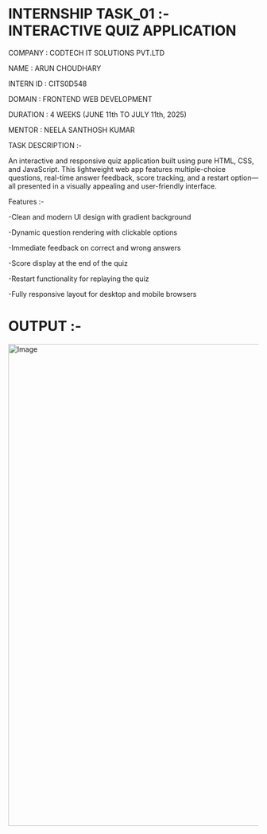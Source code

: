 # INTERNSHIP TASK_01 :- INTERACTIVE QUIZ APPLICATION

COMPANY : CODTECH IT SOLUTIONS PVT.LTD

NAME : ARUN CHOUDHARY

INTERN ID : CITS0D548

DOMAIN : FRONTEND WEB DEVELOPMENT

DURATION : 4 WEEKS (JUNE 11th TO JULY 11th, 2025)

MENTOR : NEELA SANTHOSH KUMAR

TASK DESCRIPTION :-

An interactive and responsive quiz application built using pure HTML, CSS, and JavaScript. This lightweight web app features multiple-choice questions, real-time answer feedback, score tracking, and a restart option—all presented in a visually appealing and user-friendly interface.

Features :-

-Clean and modern UI design with gradient background

-Dynamic question rendering with clickable options

-Immediate feedback on correct and wrong answers

-Score display at the end of the quiz

-Restart functionality for replaying the quiz

-Fully responsive layout for desktop and mobile browsers

# OUTPUT :-

<img width="1919" height="969" alt="Image" src="https://github.com/user-attachments/assets/6e5e969b-237d-412d-a163-040002710d26" />
